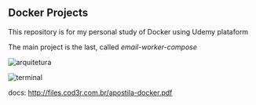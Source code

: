 ## Docker Projects
This repository is for my personal study of Docker using Udemy plataform

The main project is the last, called *email-worker-compose*

![arquitetura](https://user-images.githubusercontent.com/20498649/92335971-5cacfc00-f072-11ea-9778-b4ba43686bd0.png)


![terminal](https://user-images.githubusercontent.com/20498649/92316261-ccb27800-efc7-11ea-9365-0879390227bc.gif)


docs: http://files.cod3r.com.br/apostila-docker.pdf
